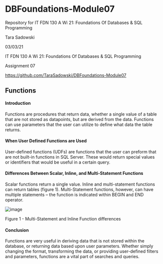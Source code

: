 # DBFoundations-Module07
Repository for IT FDN 130 A Wi 21: Foundations Of Databases &amp; SQL Programming

Tara Sadowski

03/03/21

IT FDN 130 A Wi 21: Foundations Of Databases & SQL Programming

Assignment 07

https://github.com/TaraSadowski/DBFoundations-Module07


<p align="center">

## Functions

#### Introduction
</p>
Functions are procedures that return data, whether a single value of a table that are not stored as datapoints, but are derived from the data.  Functions can use parameters that the user can utilize to define what data the table returns.
<p align="center">  


#### When User Defined Functions are Used
</p>
User-defined functions (UDFs) are functions that the user can preform that are not built-in functions in SQL Server.  These would return special values or identifiers that would be useful in a certain query.
<p align="center">  

#### Differences Between Scalar, Inline, and Multi-Statement Functions
</p>
Scalar functions return a single value.  Inline and multi-statement functions can return tables (figure 1).  Multi-Statement functions, however, can have multiple statements – the function is indicated within BEGIN and END operator.
<p align="center">  

![image](https://user-images.githubusercontent.com/79488525/109891622-3c838180-7c3e-11eb-86e4-51dd62390cd2.png)

Figure 1 - Multi-Statement and Inline Function differences

#### Conclusion
</p>
Functions are very useful in  deriving data that is not stored within the database, or returning data based upon user parameters.  Whether simply changing the format, transforming the data, or providing user-defined filters and parameters, functions are a vital part of searches and queries.

